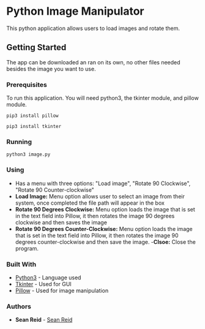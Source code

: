 # Python Image Manipulator

This python application allows users to load images and rotate them.

## Getting Started

The app can be downloaded an ran on its own, no other files needed besides the image you want to use.

### Prerequisites

To run this application. You will need python3, the tkinter module, and pillow module.

```
pip3 install pillow
```

```
pip3 install tkinter
```

### Running
```
python3 image.py
```
### Using

- Has a menu with three options: "Load image", "Rotate 90 Clockwise", "Rotate 90 Counter-clockwise"
- **Load Image:** Menu option allows user to select an image from their system, once completed the file path will appear in the box
- **Rotate 90 Degrees Clockwise:** Menu option loads the image that is set in the text field into Pillow, it then rotates the image 90 degrees clockwise and then saves the image
- **Rotate 90 Degrees Counter-Clockwise:** Menu option loads the image that is set in the text field into Pillow, it then rotates the image 90 degrees counter-clockwise and then save the image.
-**Clsoe:** Close the program.

### Built With

* [Python3](https://www.python.org/downloads/) - Language used
* [Tkinter](https://docs.python.org/3/library/tkinter.html) - Used for GUI
* [Pillow](https://pillow.readthedocs.io/en/stable/) - Used for image manipulation

### Authors

* **Sean Reid** - [Sean Reid](https://github.com/seankreid)
